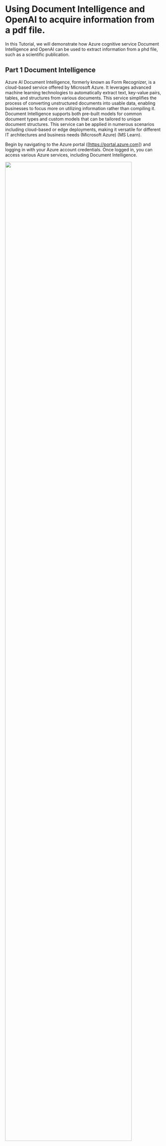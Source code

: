 # Using Document Intelligence and OpenAI to acquire information from a pdf file. 
In this Tutorial, we will demonstrate how Azure cognitive service Document Intelligence and OpenAI can be used to extract information from a phd file, such as a scientific publication. 

## Part 1 Document Intelligence 
Azure AI Document Intelligence, formerly known as Form Recognizer, is a cloud-based service offered by Microsoft Azure. It leverages advanced machine learning technologies to automatically extract text, key-value pairs, tables, and structures from various documents. This service simplifies the process of converting unstructured documents into usable data, enabling businesses to focus more on utilizing information rather than compiling it. Document Intelligence supports both pre-built models for common document types and custom models that can be tailored to unique document structures. This service can be applied in numerous scenarios including cloud-based or edge deployments, making it versatile for different IT architectures and business needs​ (Microsoft Azure)​​ (MS Learn)​.

Begin by navigating to the Azure portal ([https://portal.azure.com]) and logging in with your Azure account credentials. Once logged in, you can access various Azure services, including Document Intelligence. 

<img src="./images/DocumentIntellegente_1.png" style="height: 90%; width: 90%;"/>

click ```Create```

Fill out the options as shown in the image below 

 <img src="./images/DocumentIntellegente_2.png" style="height: 90%; width: 90%;"/>

Keep other options as default, and click ```create```

To use this service, you will need end point and key of the API you created, here is how to find it: Navigate to your resources group main page, and in the list of the resource you created, find the Document Intelligence service you just created, click it, and find the API and Key information in Resource Management/keys and Endpoint

<img src="./images/DocumentIntellegente_3.png" style="height: 90%; width: 90%;"/>

you can copy the key directly using the icon on the right. 

<img src="./images/DocumentIntellegente_4.png" style="height: 90%; width: 90%;"/>


## Part 2 OpenAI API introduction
The OpenAI API is a powerful tool that provides access to state-of-the-art artificial intelligence models developed by OpenAI. It allows developers to integrate cutting-edge AI capabilities into their applications with ease. Some key capabilities of the OpenAI API include:

1. Natural Language Understanding and Generation: The API can understand and generate human-like text, making it useful for tasks such as text completion, translation, summarization, and question answering.
2. Text Classification: It can classify text into predefined categories or labels, enabling applications to automatically categorize and organize large volumes of text data.
3. Image Recognition: With models like CLIP (Contrastive Language-Image Pre-training), the API can understand the content of images and provide textual descriptions or classify images into categories.
4. Customization and Fine-Tuning: Developers can fine-tune the pre-trained models provided by OpenAI to adapt them to specific tasks or domains, allowing for more tailored and accurate AI solutions.
5. Scalability and Performance: The API is designed to handle large-scale requests efficiently, making it suitable for applications with high throughput and demanding computational requirements.

##  Using OpenAI with Azure
OpenAI's powerful artificial intelligence capabilities are now available through Microsoft Azure. If you already have an Azure subscription, integrating OpenAI into your applications is straightforward. This introduction will guide you through the process of getting started with OpenAI on Azure.

### Step 2.1: Accessing OpenAI Resources on Azure

Begin by navigating to the Azure portal ([https://portal.azure.com]) and logging in with your Azure account credentials. Once logged in, you can access various Azure services, including OpenAI resources.

### Step 2.2:Create OpenAI Resource 

In the Azure portal, search for "OpenAI" in the service catalog to explore available OpenAI resources. You'll find services such as the OpenAI API, which provides access to AI models like GPT-3 and CLIP, as well as other related services.

 
In your resource group, click Create: <img src="./images/CreateAPI_1.png" style="height: 90%; width: 90%;"/>

Next in the marketplace, search for OpenAI and select Azure OpenAI 
<img src="./images/CreateAPI_2.png" style="height: 90%; width: 90%;"/>


<img src="./images/CreateAPI_3.png" style="height: 90%; width: 90%;"/>


<img src="./images/CreateAPI_4.png" style="height: 90%; width: 90%;"/>
Here, if you haven't already had access to Azure OpenAI, you will have this error message, which you should click the link to fill out a request access form. 

<img src="./images/ReqestForm_1.png" style="height: 90%; width: 90%;"/>
In the form, you will need to fill out your subscription ID, to prove you have enough credits to access this service, 

<img src="./images/ReqestForm_2.png" style="height: 90%; width: 90%;"/>

you will also be asked to fill out what kind of services you will do with OpenAI, ChatGPT4.0, GPT Turbo. Dall-E, or others. Some of these questions are very specific, 
<img src="./images/ReqestForm_3.png" style="height: 90%; width: 90%;"/>

If your request is approved, you will get an email from Cognitive Service of Azure to welcome you to the Azure OpenAI service. Now, you are ready to create the OpenAI resources, 

When your subscription has Azure OpenAI access, use when you click create Azure OpenAI in the marketplace, you will see 
<img src="./images/CreateAPI_5.png" style="height: 90%; width: 90%;"/>

Use your own UW NetID to name your Azure OpenAI resource, and choose the standard price tier, and keep all the other options in the Network, Tags as default option, and click create in the ```Review+Submit```


if your resource is created successfully, you will see this page:
 <img src="./images/CreateAPI_6.png" style="height: 90%; width: 90%;"/>

### Step 2.3: Create Azure OpenAI Deployment 

To use OpenAI, you also need to prompt the model you created through Azure OpenAI Deployment. Azure OpenAI Deployment is a service offered by Microsoft Azure that facilitates the integration and deployment of OpenAI models within Azure's cloud infrastructure. This service enables developers to easily deploy, scale, and manage OpenAI models for various applications such as natural language processing, image recognition, and more. With Azure OpenAI Deployment, users can leverage the power of OpenAI while benefiting from Azure's robust platform for seamless integration, scalability, and reliability. It simplifies the process of deploying AI models, allowing developers to focus on building innovative solutions without worrying about infrastructure management.

Go to Azure OpenAI Studio [https://oai.azure.come/portal] and click ```Create new deployment```


 <img src="./images/CreateDepolyment_1.png" style="height: 90%; width: 90%;"/>

Remember the name of the Azure OpenAI deployment. 


